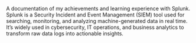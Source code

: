 A documentation of my achievements and learning experience with Splunk. Splunk is a Security Incident and Event Management (SIEM) tool used for searching, monitoring, and analyzing machine-generated data in real time. It’s widely used in cybersecurity, IT operations, and business analytics to transform raw data logs into actionable insights.
